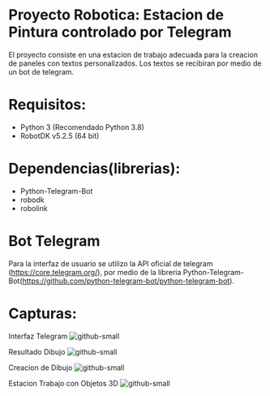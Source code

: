 # Proyecto Robotica: Estacion de Pintura controlado por Telegram

El proyecto consiste en una estacion de trabajo  adecuada para la creacion de paneles con textos personalizados. Los textos se recibiran por medio de un bot de telegram.

# Requisitos:
* Python 3 (Recomendado Python 3.8) 
* RobotDK v5.2.5 (64 bit)

# Dependencias(librerias):
* Python-Telegram-Bot
* robodk
* robolink

# Bot Telegram
Para la interfaz de usuario se utilizo la API oficial de telegram (https://core.telegram.org/), por medio de la libreria Python-Telegram-Bot(https://github.com/python-telegram-bot/python-telegram-bot).

# Capturas:

Interfaz Telegram
![github-small](https://github.com/TheLast20/Proyecto_Draw_Pick_Place_RobotDK/blob/main/Capturas/Telegram_%231.png)

Resultado Dibujo
![github-small](https://github.com/TheLast20/Proyecto_Draw_Pick_Place_RobotDK/blob/main/Capturas/RobotDK_%231.jfif)

Creacion de Dibujo
![github-small](https://github.com/TheLast20/Proyecto_Draw_Pick_Place_RobotDK/blob/main/Capturas/RobotDK_%232.gif)

Estacion Trabajo con Objetos 3D
![github-small](https://github.com/TheLast20/Proyecto_Draw_Pick_Place_RobotDK/blob/main/Capturas/RobotDK_%233.jpeg)



